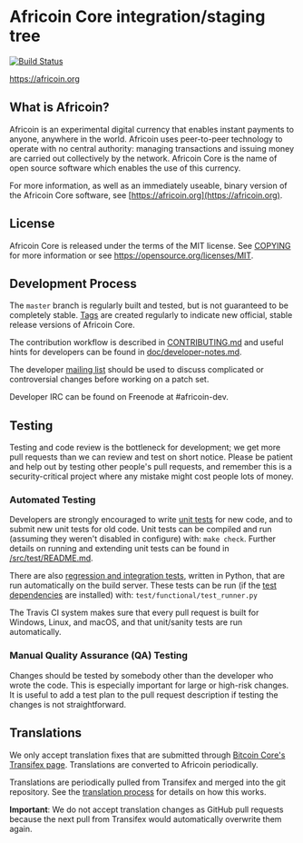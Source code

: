 Africoin Core integration/staging tree
=====================================

[![Build Status](https://travis-ci.org/AfricoinHQ/africoin.svg?branch=master)](https://travis-ci.org/AfricoinHQ/africoin)

https://africoin.org

What is Africoin?
----------------

Africoin is an experimental digital currency that enables instant payments to
anyone, anywhere in the world. Africoin uses peer-to-peer technology to operate
with no central authority: managing transactions and issuing money are carried
out collectively by the network. Africoin Core is the name of open source
software which enables the use of this currency.

For more information, as well as an immediately useable, binary version of
the Africoin Core software, see [https://africoin.org](https://africoin.org).

License
-------

Africoin Core is released under the terms of the MIT license. See [COPYING](COPYING) for more
information or see https://opensource.org/licenses/MIT.

Development Process
-------------------

The `master` branch is regularly built and tested, but is not guaranteed to be
completely stable. [Tags](https://github.com/AfricoinHQ/africoin/tags) are created
regularly to indicate new official, stable release versions of Africoin Core.

The contribution workflow is described in [CONTRIBUTING.md](CONTRIBUTING.md)
and useful hints for developers can be found in [doc/developer-notes.md](doc/developer-notes.md).

The developer [mailing list](https://groups.google.com/forum/#!forum/africoin-dev)
should be used to discuss complicated or controversial changes before working
on a patch set.

Developer IRC can be found on Freenode at #africoin-dev.

Testing
-------

Testing and code review is the bottleneck for development; we get more pull
requests than we can review and test on short notice. Please be patient and help out by testing
other people's pull requests, and remember this is a security-critical project where any mistake might cost people
lots of money.

### Automated Testing

Developers are strongly encouraged to write [unit tests](src/test/README.md) for new code, and to
submit new unit tests for old code. Unit tests can be compiled and run
(assuming they weren't disabled in configure) with: `make check`. Further details on running
and extending unit tests can be found in [/src/test/README.md](/src/test/README.md).

There are also [regression and integration tests](/test), written
in Python, that are run automatically on the build server.
These tests can be run (if the [test dependencies](/test) are installed) with: `test/functional/test_runner.py`

The Travis CI system makes sure that every pull request is built for Windows, Linux, and macOS, and that unit/sanity tests are run automatically.

### Manual Quality Assurance (QA) Testing

Changes should be tested by somebody other than the developer who wrote the
code. This is especially important for large or high-risk changes. It is useful
to add a test plan to the pull request description if testing the changes is
not straightforward.

Translations
------------

We only accept translation fixes that are submitted through [Bitcoin Core's Transifex page](https://www.transifex.com/projects/p/bitcoin/).
Translations are converted to Africoin periodically.

Translations are periodically pulled from Transifex and merged into the git repository. See the
[translation process](doc/translation_process.md) for details on how this works.

**Important**: We do not accept translation changes as GitHub pull requests because the next
pull from Transifex would automatically overwrite them again.
